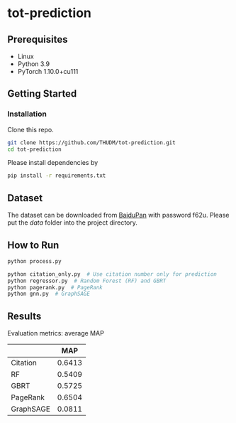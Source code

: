 # tot-prediction

## Prerequisites
- Linux
- Python 3.9
- PyTorch 1.10.0+cu111


## Getting Started

### Installation

Clone this repo.

```bash
git clone https://github.com/THUDM/tot-prediction.git
cd tot-prediction
```

Please install dependencies by

```bash
pip install -r requirements.txt
```

## Dataset
The dataset can be downloaded from [BaiduPan](https://pan.baidu.com/s/1ixgOizcJCBwNF_wNNQsvkQ?pwd=f62u) with password f62u.
Please put the _data_ folder into the project directory.

## How to Run
```bash
python process.py

python citation_only.py  # Use citation number only for prediction
python regressor.py  # Random Forest (RF) and GBRT
python pagerank.py  # PageRank
python gnn.py  # GraphSAGE
```

## Results
Evaluation metrics: average MAP

|       | MAP   |
|-------|-------|
| Citation  | 0.6413 |
| RF | 0.5409 |
| GBRT  | 0.5725 |
| PageRank      |  0.6504     |
| GraphSAGE      |   0.0811     |

